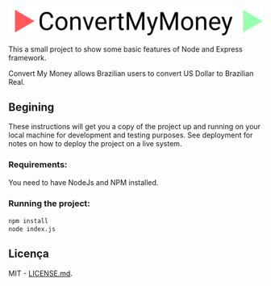 ![Preview](https://github.com/marvinlemos/convertmymoney/blob/master/public/images/logo.png?raw=true)

This a small project to show some basic features of Node and Express framework. 

Convert My Money allows Brazilian users to convert US Dollar to Brazilian Real.

## Begining

These instructions will get you a copy of the project up and running on your local machine for development and testing purposes. See deployment for notes on how to deploy the project on a live system.

### Requirements:

You need to have NodeJs and NPM installed.

### Running the project:

```
npm install
node index.js
```

## Licença
MIT - [LICENSE.md](LICENSE.md).